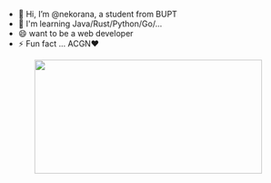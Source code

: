 - 🔭 Hi, I’m @nekorana, a student from BUPT
- 🌱 I'm learning Java/Rust/Python/Go/...
- 😄 want to be a web developer
- ⚡ Fun fact ... ACGN❤

<div align="center">
	<img height="200px" width="400px" src="https://github-readme-stats.vercel.app/api/top-langs/?username=nekorana&langs_count=6&exclude_repo=nekorana.github.io" />
</div>
